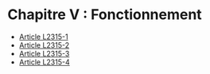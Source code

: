 # Chapitre V : Fonctionnement

* [Article L2315-1](./LEGIARTI000025579011.md)
* [Article L2315-2](./LEGIARTI000018764679.md)
* [Article L2315-3](./LEGIARTI000006901911.md)
* [Article L2315-4](./LEGIARTI000006901912.md)
